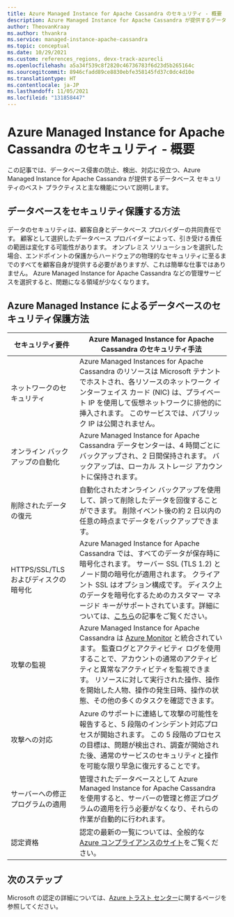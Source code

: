 ```yaml
---
title: Azure Managed Instance for Apache Cassandra のセキュリティ - 概要
description: Azure Managed Instance for Apache Cassandra が提供するデータベース セキュリティのベストプラクティスと主な機能について説明します。 これらは、データベース侵害を防止、検出、対応するために役立ちます。
author: TheovanKraay
ms.author: thvankra
ms.service: managed-instance-apache-cassandra
ms.topic: conceptual
ms.date: 10/29/2021
ms.custom: references_regions, devx-track-azurecli
ms.openlocfilehash: a5a34f539c8f2820c46736783f6d23d5b265164c
ms.sourcegitcommit: 8946cfadd89ce8830ebfe358145fd37c0dc4d10e
ms.translationtype: HT
ms.contentlocale: ja-JP
ms.lasthandoff: 11/05/2021
ms.locfileid: "131858447"
---
```

# <a name="security-in-azure-managed-instance-for-apache-cassandra---overview"></a>Azure Managed Instance for Apache Cassandra のセキュリティ - 概要

この記事では、データベース侵害の防止、検出、対応に役立つ、Azure Managed Instance for Apache Cassandra が提供するデータベース セキュリティのベスト プラクティスと主な機能について説明します。

## <a name="how-do-i-secure-my-database"></a>データベースをセキュリティ保護する方法

データのセキュリティは、顧客自身とデータベース プロバイダーの共同責任です。 顧客として選択したデータベース プロバイダーによって、引き受ける責任の範囲は変化する可能性があります。 オンプレミス ソリューションを選択した場合、エンドポイントの保護からハードウェアの物理的なセキュリティに至るまでのすべてを顧客自身が提供する必要がありますが、これは簡単な仕事ではありません。 Azure Managed Instance for Apache Cassandra などの管理サービスを選択すると、問題になる領域が少なくなります。 

## <a name="how-does-azure-managed-instance-secure-my-database"></a>Azure Managed Instance によるデータベースのセキュリティ保護方法


|セキュリティ要件|Azure Managed Instance for Apache Cassandra のセキュリティ手法|
|---|---|
|ネットワークのセキュリティ| Azure Managed Instances for Apache Cassandra のリソースは Microsoft テナントでホストされ、各リソースのネットワーク インターフェイス カード (NIC) は、プライベート IP を使用して仮想ネットワークに排他的に挿入されます。 このサービスでは、パブリック IP は公開されません。|
|オンライン バックアップの自動化|Azure Managed Instance for Apache Cassandra データセンターは、4 時間ごとにバックアップされ、2 日間保持されます。 バックアップは、ローカル ストレージ アカウントに保持されます。|
|削除されたデータの復元|自動化されたオンライン バックアップを使用して、誤って削除したデータを回復することができます。 削除イベント後の約 2 日以内の任意の時点までデータをバックアップできます。|
|HTTPS/SSL/TLS およびディスクの暗号化 | Azure Managed Instance for Apache Cassandra では、すべてのデータが保存時に暗号化されます。 サーバー SSL (TLS 1.2) とノード間の暗号化が適用されます。 クライアント SSL はオプション構成です。 ディスク上のデータを暗号化するためのカスタマー マネージド キーがサポートされています。詳細については、[こちら](customer-managed-keys.md)の記事をご覧ください。 |
|攻撃の監視|Azure Managed Instance for Apache Cassandra は [Azure Monitor](../azure-monitor/overview.md) と統合されています。 監査ログとアクティビティ ログを使用することで、アカウントの通常のアクティビティと異常なアクティビティを監視できます。 リソースに対して実行された操作、操作を開始した人物、操作の発生日時、操作の状態、その他の多くのタスクを確認できます。|
|攻撃への対応|Azure のサポートに連絡して攻撃の可能性を報告すると、5 段階のインシデント対応プロセスが開始されます。 この 5 段階のプロセスの目標は、問題が検出され、調査が開始された後、通常のサービスのセキュリティと操作を可能な限り早急に復元することです。|
|サーバーへの修正プログラムの適用|管理されたデータベースとして Azure Managed Instance for Apache Cassandra を使用すると、サーバーの管理と修正プログラムの適用を行う必要がなくなり、それらの作業が自動的に行われます。|
|認定資格| 認定の最新の一覧については、全般的な [Azure コンプライアンスのサイト](https://www.microsoft.com/trustcenter/compliance/complianceoffering)をご覧ください。


## <a name="next-steps"></a>次のステップ

Microsoft の認定の詳細については、[Azure トラスト センター](https://azure.microsoft.com/support/trust-center/)に関するページを参照してください。